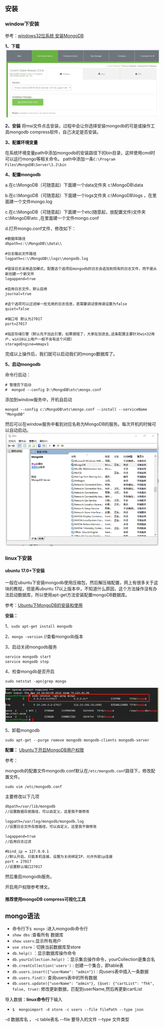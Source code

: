 
## 安装
### window下安装
参考：[windows32位系统 安装MongoDB](http://www.imooc.com/article/18438)

**1、下载**
![](../assets/mongodb-download.png)

**2、安装**
将msi文件点击安装，过程中会让你选择安装mongodb的可是或操作工具mongodb compress软件，自己决定是否安装。

**3、配置环境变量**

在系统环境变量path中添加mongodb的安装路径下的bin目录，这样使用cmd时可以运行mongo等相关命令。
path中添加一条`C:\Program Files\MongoDB\Server\3.2\bin  `

**4、配置mongodb**

a.在c:\\MongoDB（可随意起）下面建一个data文件夹 c:\\MongoDB\\data

b.在c:\\MongoDB（可随意起）下面建一个logs文件夹 c:\\MongoDB\\logs ，在里面建一个文件mongo.log

c.在c:\\MongoDB（可随意起）下面建一个etc(随意起，放配置文件)文件夹 c:\\MongoDB\\etc ,在里面建一个文件mongo.conf

d.打开mongo.conf文件，修改如下：
```
#数据库路径
dbpath=c:\\MongoDB\\data\\

#日志输出文件路径
logpath=c:\\MongoDB\\logs\\mongodb.log

#错误日志采用追加模式，配置这个选项后mongodb的日志会追加到现有的日志文件，而不是从新创建一个新文件
logappend=true

#启用日志文件，默认启用
journal=true

#这个选项可以过滤掉一些无用的日志信息，若需要调试使用请设置为false
quiet=false

#端口号 默认为27017
port=27017

#指定存储引擎（默认先不加此引擎，如果报错了，大家在加进去,这条配置主要针对win32用户，win10以上用户一般不会有这个问题）
storageEngine=mmapv1
```
完成以上操作后，我们就可以启动我们的mongo数据库了。

**5、启动mongodb**

命令行启动：
```
# 管理员下启动
#  mongod --config D:\MongoDB\etc\mongo.conf
```
添加到window服务中，开机自启动
```
mongod --config c:\MongoDB\etc\mongo.conf --install --serviceName "MongoDB"  
```
然后可以在window服务中看到对应名称为MongoDB的服务。每次开机的时候可以自动启动。
![](../assets/mongodb-start.png)

### linux下安装

#### ubuntu 17.0+下安装
一般在ubuntu下安装mongodb使用压缩包，然后解压缩配置，网上有很多关于这块的教程，但是再ubuntu 17以上版本中，不知道什么原因，这个方法操作没有办法启动数据库，所以使用apt-get方法安装配置mongoDB数据库。

参考：[Ubuntu下MongoDB的安装和使用](https://blog.csdn.net/Flyfish111222/article/details/51886787)

**安装：**

1、`sudo apt-get install mongodb`

2、`mongo -version`  //查看mongodb版本

3、启动关闭mongodb服务
```
service mongodb start 
service mongodb stop
```

4、检查mongdb是否开启
```
sudo netstat -apn|grep mongo
```
![](../assets/mongodb-i.png)

5、卸载mongodb
```
sudo apt-get --purge remove mongodb mongodb-clients mongodb-server
```

**配置：**
[Ubuntu下开启MongoDB用户权限](https://blog.csdn.net/Flyfish111222/article/details/51886840)

参考：

mongodb的配置文件mongodb.conf默认在`/etc/mongodb.conf`路径下，修改配置文件。
```
sudo vim /etc/mongodb.conf
```
主要修改以下几项
```
dbpath=/var/lib/mongodb
//设置数据存放路径，可以自定义，这里我不做修改

logpath=/var/log/mongodb/mongodb.log
//设置日志文件存放路径，可以自定义，这里我不做修改

logappend=true
//启用日志过滤

#bind_ip = 127.0.0.1
//默认开启，只能本机连接，设置为关闭绑定IP，允许外部ip连接
port = 27017
//设置默认端口27017

```
然后重启mongodb服务。

开启用户权限参考博文。

#### 推荐使用mongoDB compress可视化工具

## mongo语法


* 命令行下`$ mongo`  :进入mongodb命令行
* `show dbs`  :查看所有 数据库
* `show users`:显示所有用户
* `use store`：切换当前数据库至store
* `db.help()` ：显示数据库操作命令
* `db.yourCollection.help()` ：显示集合操作命令，yourCollection是集合名
* `db.creatCollection('users')` : 创建一个集合，即table表
* `db.users.insert({"userName": "admin"})` : 向users表中插入一条数据
* `db.users.find()`: 查询users表中的所有数据
* `db.users.update({"userName": "admin"}, {$set: {"cartList": "fhk", false, true)`: 修改更新数据，匹配到userName,然后再更新cartList

导入数据：**linux命令行**下输入
* `$  mongoimport -d store -c users --file filePath --type json`

-d 数据库名 ， -c table表名 --file 要导入的文件 --type 文件类型


